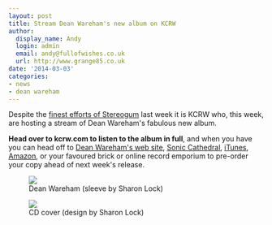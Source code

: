 ```yaml
---
layout: post
title: Stream Dean Wareham's new album on KCRW
author:
  display_name: Andy
  login: admin
  email: andy@fullofwishes.co.uk
  url: http://www.grange85.co.uk
date: '2014-03-03'
categories:
- news
- dean wareham
---
```

<p>Despite the <a href="https://twitter.com/soniccathedral/status/438737469031579648">finest efforts of Stereogum</a> last week it is KCRW who, this week, are hosting a stream of Dean Wareham's fabulous new album.</p>
<p><strong>Head over to kcrw.com to listen to the album in full</strong>, and when you have you can head off to <a href="http://elevenspot.11spot.com/deanwareham/dean-wareham-dean-wareham-pre-order-3-11.html">Dean Wareham's web site</a>, <a href="http://soniccathedral.bigcartel.com/artist/dean-wareham">Sonic Cathedral</a>, <a href="https://itunes.apple.com/us/album/dean-wareham-bonus-track-version/id787486934?ls=1">iTunes</a>, <a href="http://www.amazon.com/gp/product/B00IB2RRE6?ie=UTF8&camp=213733&creative=393177&creativeASIN=B00IB2RRE6&linkCode=shr&tag=aheadfullofwi-20&=dmusic&qid=1393870239&sr=1-1&keywords=Dean+Wareham">Amazon</a>, or your favoured brick or online record emporium to pre-order your copy ahead of next week's release.</p>
<p><figure class="caption aligncenter"><img src="https://media.fullofwishes.co.uk/05-dean_wareham/sleeves/dean-wareham-sonic-cathedral75.jpg" class /><figcaption class="caption-text"> Dean Wareham (sleeve by Sharon Lock)</figcaption></figure>
<figure class="caption aligncenter"><img src="https://media.fullofwishes.co.uk/05-dean_wareham/sleeves/dean-wareham-sonic-cathedral-cd.jpg" class /><figcaption class="caption-text"> CD cover (design by Sharon Lock)</figcaption></figure>
